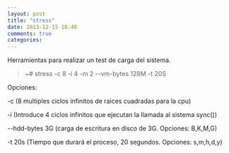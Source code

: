 ```yaml
---
layout: post
title: "stress"
date: 2013-12-15 18:40
comments: true
categories: 
---
```

Herramientas para realizar un test de carga del sistema.

>~# stress -c 8 -i 4 -m 2 --vm-bytes 128M -t 20S

Opciones:

-c (8 multiples ciclos infinitos de raices cuadradas para la cpu)

-i (Introduce 4 ciclos infinitos que ejecutan la llamada al sistema sync())

--hdd-bytes 3G (carga de escritura en disco de 3G. Opciones: B,K,M,G)

-t 20s (Tiempo que durará el proceso, 20 segundos. Opciones: s,m,h,d,y)

